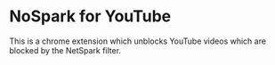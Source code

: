# NoSpark for YouTube

This is a chrome extension which unblocks YouTube videos which are blocked by the NetSpark filter.
